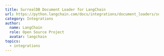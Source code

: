 ```yaml
---
title: SurrealDB Document Loader for LangChain
url: https://python.langchain.com/docs/integrations/document_loaders/surrealdb
category: Integrations
author:
  name: LangChain
  role: Open Source Project
  avatar: langchain
topics:
  - integrations
---
```


